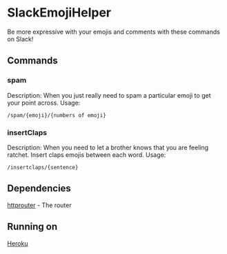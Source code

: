 # SlackEmojiHelper
Be more expressive with your emojis and comments with these commands on Slack!

## Commands

### spam
Description: When you just really need to spam a particular emoji to get your point across.
Usage:
```
/spam/{emoji}/{numbers of emoji}
```

### insertClaps
Description: When you need to let a brother knows that you are feeling ratchet. Insert claps emojis between each word.
Usage:
```
/insertclaps/{sentence}
```

## Dependencies
[httprouter](https://github.com/julienschmidt/httprouter) - The router 

## Running on
[Heroku](https://slackemojihelper.herokuapp.com)
